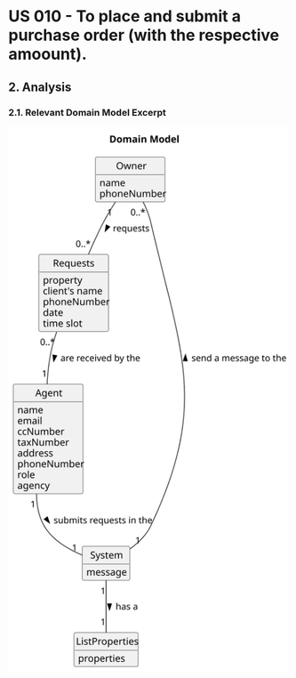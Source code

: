 # US 010 - To place and submit a purchase order (with the respective amoount).

## 2. Analysis

### 2.1. Relevant Domain Model Excerpt 

![Domain Model](svg/us009-domain-model.svg)

